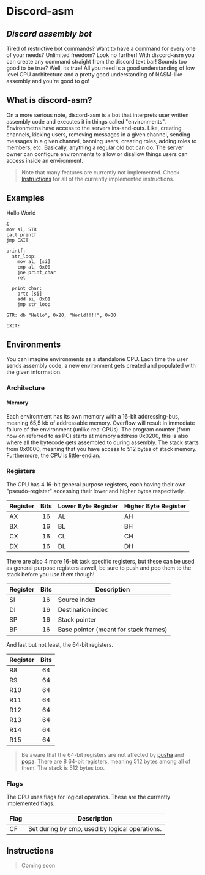 # Discord-asm
## _Discord assembly bot_

Tired of restrictive bot commands? Want to have a command for every one of your needs? Unlimited freedom? Look no further! With discord-asm you can create any command straight from the discord text bar! Sounds too good to be true? Well, its true! All you need is a good understanding of low level CPU architecture and a pretty good understanding of NASM-like assembly and you're good to go!

## What is discord-asm?
On a more serious note, discord-asm is a bot that interprets user written assembly code and executes it in things called "environments". Environmetns have access to the servers ins-and-outs. Like, creating channels, kicking users, removing messages in a given channel, sending messages in a given channel, banning users, creating roles, adding roles to members, etc. Basically, anything a regular old bot can do. The server owner can configure environments to allow or disallow things users can access inside an environment.

> Note that many features are currently not implemented. Check [Instructions](#instructions) for all of the currently implemented instructions.

## Examples
Hello World
```x86asm
&
mov si, STR
call printf
jmp EXIT

printf:
  str_loop:
    mov al, [si]
    cmp al, 0x00
    jne print_char
    ret

  print_char:
    prtc [si]
    add si, 0x01
    jmp str_loop

STR: db "Hello", 0x20, "World!!!!", 0x00

EXIT:
```

## Environments
You can imagine environments as a standalone CPU. Each time the user sends assembly code, a new environment gets created and populated with the given information.
### Architecture
#### Memory
Each environment has its own memory with a 16-bit addressing-bus, meaning 65,5 kb of addressable memory. Overflow will result in immediate failure of the environment (unlike real CPUs). The program counter (from now on referred to as PC) starts at memory address 0x0200, this is also where all the bytecode gets assembled to during assembly. The stack starts from 0x0000, meaning that you have access to  512 bytes of stack memory. Furthermore, the CPU is [little-endian](https://en.wikipedia.org/wiki/Endianness).

### Registers
The CPU has 4 16-bit general purpose registers, each having their own "pseudo-register" accessing their lower and higher bytes respectively.

| Register | Bits | Lower Byte Register | Higher Byte Register |
|----------|:----:|---------------------|----------------------|
| AX       | 16   | AL                  | AH                   |
| BX       | 16   | BL                  | BH                   |
| CX       | 16   | CL                  | CH                   |
| DX       | 16   | DL                  | DH                   |

There are also 4 more 16-bit task specific registers, but these can be used as general purpose registers aswell, be sure to push and pop them to the stack before you use them though!

| Register | Bits | Description                           |
|----------|:----:|---------------------------------------|
| SI       | 16   | Source index                          |
| DI       | 16   | Destination index                     |
| SP       | 16   | Stack pointer                         |
| BP       | 16   | Base pointer (meant for stack frames) |

And last but not least, the 64-bit registers. 

| Register | Bits |
|----------|:----:|
| R8       | 64   |
| R9       | 64   |
| R10      | 64   |
| R11      | 64   |
| R12      | 64   |
| R13      | 64   |
| R14      | 64   |
| R15      | 64   |
> Be aware that the 64-bit registers are not affected by [pusha]() and [popa](). There are 8 64-bit registers, meaning 512 bytes among all of them. The stack is 512 bytes too.

### Flags
The CPU uses flags for logical operatios. These are the currently implemented flags.

| Flag | Description                                    |
|------|------------------------------------------------|
| CF   | Set during by cmp, used by logical operations. |

## Instructions

> Coming soon


